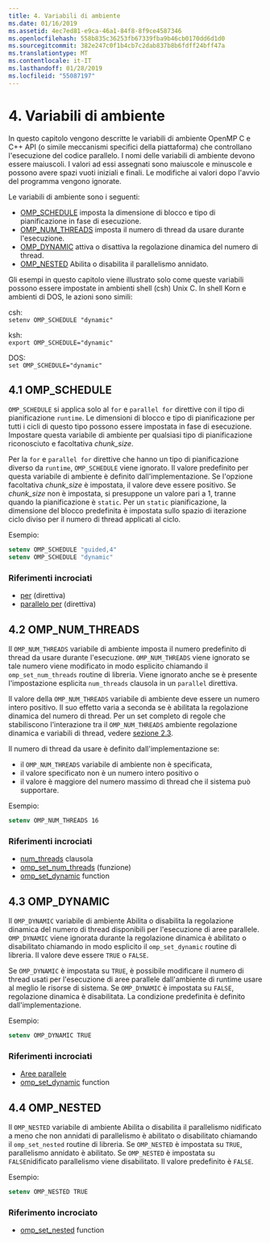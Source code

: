 ```yaml
---
title: 4. Variabili di ambiente
ms.date: 01/16/2019
ms.assetid: 4ec7ed81-e9ca-46a1-84f8-8f9ce4587346
ms.openlocfilehash: 558b835c36253fb67339fba9b46cb0170dd6d1d0
ms.sourcegitcommit: 382e247c0f1b4cb7c2dab837b8b6fdff24bff47a
ms.translationtype: MT
ms.contentlocale: it-IT
ms.lasthandoff: 01/28/2019
ms.locfileid: "55087197"
---
```

# <a name="4-environment-variables"></a>4. Variabili di ambiente

In questo capitolo vengono descritte le variabili di ambiente OpenMP C e C++ API (o simile meccanismi specifici della piattaforma) che controllano l'esecuzione del codice parallelo.  I nomi delle variabili di ambiente devono essere maiuscoli. I valori ad essi assegnati sono maiuscole e minuscole e possono avere spazi vuoti iniziali e finali.  Le modifiche ai valori dopo l'avvio del programma vengono ignorate.

Le variabili di ambiente sono i seguenti:

- [OMP_SCHEDULE](#41-omp_schedule) imposta la dimensione di blocco e tipo di pianificazione in fase di esecuzione.
- [OMP_NUM_THREADS](#42-omp_num_threads) imposta il numero di thread da usare durante l'esecuzione.
- [OMP_DYNAMIC](#43-omp_dynamic) attiva o disattiva la regolazione dinamica del numero di thread.
- [OMP_NESTED](#44-omp_nested) Abilita o disabilita il parallelismo annidato.

Gli esempi in questo capitolo viene illustrato solo come queste variabili possono essere impostate in ambienti shell (csh) Unix C. In shell Korn e ambienti di DOS, le azioni sono simili:

csh:  
`setenv OMP_SCHEDULE "dynamic"`

ksh:  
`export OMP_SCHEDULE="dynamic"`

DOS:  
`set OMP_SCHEDULE="dynamic"`

## <a name="41-ompschedule"></a>4.1 OMP_SCHEDULE

`OMP_SCHEDULE` si applica solo al `for` e `parallel for` direttive con il tipo di pianificazione `runtime`. Le dimensioni di blocco e tipo di pianificazione per tutti i cicli di questo tipo possono essere impostata in fase di esecuzione. Impostare questa variabile di ambiente per qualsiasi tipo di pianificazione riconosciuto e facoltativa *chunk_size*.

Per la `for` e `parallel for` direttive che hanno un tipo di pianificazione diverso da `runtime`, `OMP_SCHEDULE` viene ignorato. Il valore predefinito per questa variabile di ambiente è definito dall'implementazione. Se l'opzione facoltativa *chunk_size* è impostata, il valore deve essere positivo. Se *chunk_size* non è impostata, si presuppone un valore pari a 1, tranne quando la pianificazione è `static`. Per un `static` pianificazione, la dimensione del blocco predefinita è impostata sullo spazio di iterazione ciclo diviso per il numero di thread applicati al ciclo.

Esempio:

```csh
setenv OMP_SCHEDULE "guided,4"
setenv OMP_SCHEDULE "dynamic"
```

### <a name="cross-references"></a>Riferimenti incrociati

- [per](2-directives.md#241-for-construct) (direttiva)
- [parallelo per](2-directives.md#251-parallel-for-construct) (direttiva)

## <a name="42-ompnumthreads"></a>4.2 OMP_NUM_THREADS

Il `OMP_NUM_THREADS` variabile di ambiente imposta il numero predefinito di thread da usare durante l'esecuzione. `OMP_NUM_THREADS` viene ignorato se tale numero viene modificato in modo esplicito chiamando il `omp_set_num_threads` routine di libreria. Viene ignorato anche se è presente l'impostazione esplicita `num_threads` clausola in un `parallel` direttiva.

Il valore della `OMP_NUM_THREADS` variabile di ambiente deve essere un numero intero positivo. Il suo effetto varia a seconda se è abilitata la regolazione dinamica del numero di thread. Per un set completo di regole che stabiliscono l'interazione tra il `OMP_NUM_THREADS` ambiente regolazione dinamica e variabili di thread, vedere [sezione 2.3](2-directives.md#23-parallel-construct).

Il numero di thread da usare è definito dall'implementazione se:

- il `OMP_NUM_THREADS` variabile di ambiente non è specificata,
- il valore specificato non è un numero intero positivo o
- il valore è maggiore del numero massimo di thread che il sistema può supportare.

Esempio:

```csh
setenv OMP_NUM_THREADS 16
```

### <a name="cross-references"></a>Riferimenti incrociati

- [num_threads](2-directives.md#23-parallel-construct) clausola
- [omp_set_num_threads](3-run-time-library-functions.md#311-omp_set_num_threads-function) (funzione)
- [omp_set_dynamic](3-run-time-library-functions.md#317-omp_set_dynamic-function) function

## <a name="43-ompdynamic"></a>4.3 OMP_DYNAMIC

Il `OMP_DYNAMIC` variabile di ambiente Abilita o disabilita la regolazione dinamica del numero di thread disponibili per l'esecuzione di aree parallele. `OMP_DYNAMIC` viene ignorata durante la regolazione dinamica è abilitato o disabilitato chiamando in modo esplicito il `omp_set_dynamic` routine di libreria. Il valore deve essere `TRUE` o `FALSE`.

Se `OMP_DYNAMIC` è impostata su `TRUE`, è possibile modificare il numero di thread usati per l'esecuzione di aree parallele dall'ambiente di runtime usare al meglio le risorse di sistema.  Se `OMP_DYNAMIC` è impostata su `FALSE`, regolazione dinamica è disabilitata. La condizione predefinita è definito dall'implementazione.

Esempio:

```csh
setenv OMP_DYNAMIC TRUE
```

### <a name="cross-references"></a>Riferimenti incrociati

- [Aree parallele](2-directives.md#23-parallel-construct)
- [omp_set_dynamic](3-run-time-library-functions.md#317-omp_set_dynamic-function) function

## <a name="44-ompnested"></a>4.4 OMP_NESTED

Il `OMP_NESTED` variabile di ambiente Abilita o disabilita il parallelismo nidificato a meno che non annidati di parallelismo è abilitato o disabilitato chiamando il `omp_set_nested` routine di libreria. Se `OMP_NESTED` è impostata su `TRUE`, parallelismo annidato è abilitato. Se `OMP_NESTED` è impostata su `FALSE`nidificato parallelismo viene disabilitato. Il valore predefinito è `FALSE`.

Esempio:

```csh
setenv OMP_NESTED TRUE
```

### <a name="cross-reference"></a>Riferimento incrociato

- [omp_set_nested](3-run-time-library-functions.md#319-omp_set_nested-function) function
